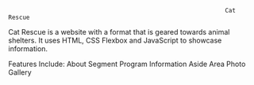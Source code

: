                                                                  Cat Rescue
Cat Rescue is a website with a format that is geared towards animal shelters. It uses HTML, CSS Flexbox and JavaScript to showcase information.

Features Include:
About Segment
Program Information
Aside Area
Photo Gallery

